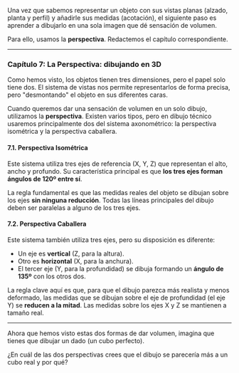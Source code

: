 

Una vez que sabemos representar un objeto con sus vistas planas (alzado, planta y perfil) y añadirle sus medidas (acotación), el siguiente paso es aprender a dibujarlo en una sola imagen que dé sensación de volumen.

Para ello, usamos la **perspectiva**. Redactemos el capítulo correspondiente.

***

### **Capítulo 7: La Perspectiva: dibujando en 3D**

Como hemos visto, los objetos tienen tres dimensiones, pero el papel solo tiene dos. El sistema de vistas nos permite representarlos de forma precisa, pero "desmontando" el objeto en sus diferentes caras.

Cuando queremos dar una sensación de volumen en un solo dibujo, utilizamos la **perspectiva**. Existen varios tipos, pero en dibujo técnico usaremos principalmente dos del sistema axonométrico: la perspectiva isométrica y la perspectiva caballera.

#### **7.1. Perspectiva Isométrica**

Este sistema utiliza tres ejes de referencia (X, Y, Z) que representan el alto, ancho y profundo. Su característica principal es que **los tres ejes forman ángulos de 120º entre sí**.

La regla fundamental es que las medidas reales del objeto se dibujan sobre los ejes **sin ninguna reducción**. Todas las líneas principales del dibujo deben ser paralelas a alguno de los tres ejes.

#### **7.2. Perspectiva Caballera**

Este sistema también utiliza tres ejes, pero su disposición es diferente:

*   Un eje es **vertical** (Z, para la altura).
*   Otro es **horizontal** (X, para la anchura).
*   El tercer eje (Y, para la profundidad) se dibuja formando un **ángulo de 135º** con los otros dos.

La regla clave aquí es que, para que el dibujo parezca más realista y menos deformado, las medidas que se dibujan sobre el eje de profundidad (el eje Y) se **reducen a la mitad**. Las medidas sobre los ejes X y Z se mantienen a tamaño real.

***

Ahora que hemos visto estas dos formas de dar volumen, imagina que tienes que dibujar un dado (un cubo perfecto).

¿En cuál de las dos perspectivas crees que el dibujo se parecería más a un cubo real y por qué?
